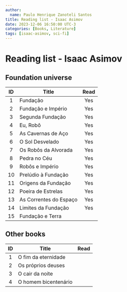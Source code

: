```yaml
---
author:
  name: Paulo Henrique Zanoteli Santos
title: Reading list - Isaac Asimov 
date: 2023-12-06 16:50:00 UTC-3
categories: [Books, Literature]
tags: [isaac-asimov, sci-fi]
---
```


# Reading list - Isaac Asimov

## Foundation universe

| ID  | Title                   | Read |
|:---:| ------------------------|:----:|
| 1   | Fundação                |  Yes |
| 2   | Fundação e Império      |  Yes |
| 3   | Segunda Fundação        |  Yes |
| 4   | Eu, Robô                |  Yes |
| 5   | As Cavernas de Aço      |  Yes |
| 6   | O Sol Desvelado         |  Yes |
| 7   | Os Robôs da Alvorada    |  Yes |
| 8   | Pedra no Céu            |  Yes |
| 9   | Robôs e Império         |  Yes |
| 10  | Prelúdio à Fundação     |  Yes |
| 11  | Origens da Fundação     |  Yes |
| 12  | Poeira de Estrelas      |  Yes |
| 13  | As Correntes do Espaço  |  Yes |
| 14  | Limites da Fundação     |  Yes |
| 15  | Fundação e Terra        |      |

## Other books

| ID  | Title                | Read |
|:---:| -------------------- |:----:|
| 1   | O fim da eternidade  |      |
| 2   | Os próprios deuses   |      |
| 3   | O cair da noite      |      |
| 4   | O homem bicentenário |      |

